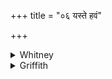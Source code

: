 +++
title = "०६ यस्ते हवं"

+++

<details><summary>Whitney</summary>

### Translation
6. Whatever fellow disputes thy call, and whatever outsider—making  him  
go away (*ápāñc*), O Indra, then do thou reinstate (*ava-gamaya*) this  
man here.

### Notes
The comm. explains *sajātá* and *níṣṭya* as *samabala* and *nikṛṣṭabala*  
(!) ⌊as at i. 19. 3⌋, and *ava gamaya* as *bodhaya*. The Anukr. takes no  
notice of the metrical deficiency in **a**; emendation to *-vádati*  
would fairly rectify it. ⌊For *ava-gam*, see note to vs. 4.⌋
</details>

<details><summary>Griffith</summary>

He who disputes our calling thee, be he a stranger or akin. Drive him, O Indra, far away, and do thou bring this man to us.
</details>

